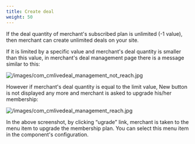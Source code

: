 ```yaml
---
title: Create deal
weight: 50
---
```

If the deal quantity of merchant's subscribed plan is unlimited (-1 value), then merchant can create unlimited deals on your site.

If it is limited by a specific value and merchant's deal quantity is smaller than this value, in merchant's deal management page there is a message similar to this:

![/images/com_cmlivedeal_management_not_reach.jpg](/images/com_cmlivedeal_management_not_reach.jpg)

However if merchant's deal quantity is equal to the limit value, New button is not displayed any more and merchant is asked to upgrade his/her membership:

![/images/com_cmlivedeal_management_reach.jpg](/images/com_cmlivedeal_management_reach.jpg)

In the above screenshot, by clicking “ugrade” link, merchant is taken to the menu item to upgrade the membership plan. You can select this menu item in the component's configuration.